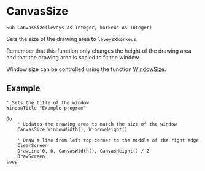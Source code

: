 <!--window-->
CanvasSize
==========

```eppabasic
Sub CanvasSize(leveys As Integer, korkeus As Integer)
```

Sets the size of the drawing area to `leveys`x`korkeus`.

Remember that this function only changes the height of the drawing area and
that the drawing area is scaled to fit the window.

Window size can be controlled using the function [WindowSize](manual:windowsize).

Example
----------
```eppabasic
' Sets the title of the window
WindowTitle "Example program"

Do
    ' Updates the drawing area to match the size of the window
    CanvasSize WindowWidth(), WindowHeight()

    ' Draw a line from left top corner to the middle of the right edge
    ClearScreen
    DrawLine 0, 0, CanvasWidth(), CanvasHeight() / 2
    DrawScreen
Loop
```
